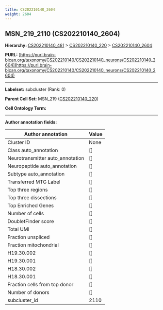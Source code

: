 ```yaml
---
title: CS202210140_2604
weight: 2604
---
```

## MSN_219_2110 (CS202210140_2604)
<b>Hierarchy: </b>
[CS202210140_481](../CS202210140_481) >
[CS202210140_220](../CS202210140_220) >
[CS202210140_2604](../CS202210140_2604)

**PURL:** [https://purl.brain-bican.org/taxonomy/CS202210140/CS202210140_neurons/CS202210140_2604](https://purl.brain-bican.org/taxonomy/CS202210140/CS202210140_neurons/CS202210140_2604)

---


**Labelset:** subcluster (Rank: 0)

**Parent Cell Set:** MSN_219 ([CS202210140_220](../CS202210140_220))



**Cell Ontology Term:** 

[MARKER GENES.]: #


---

[TRANSFERRED ANNOTATIONS.]: #


[AUTHOR ANNOTATION FIELDS.]: #


**Author annotation fields:**

| Author annotation | Value |
|-------------------|-------|
|Cluster ID|None|
|Class auto_annotation|[]|
|Neurotransmitter auto_annotation|[]|
|Neuropeptide auto_annotation|[]|
|Subtype auto_annotation|[]|
|Transferred MTG Label|[]|
|Top three regions|[]|
|Top three dissections|[]|
|Top Enriched Genes|[]|
|Number of cells|[]|
|DoubletFinder score|[]|
|Total UMI|[]|
|Fraction unspliced|[]|
|Fraction mitochondrial|[]|
|H19.30.002|[]|
|H19.30.001|[]|
|H18.30.002|[]|
|H18.30.001|[]|
|Fraction cells from top donor|[]|
|Number of donors|[]|
|subcluster_id|2110|
